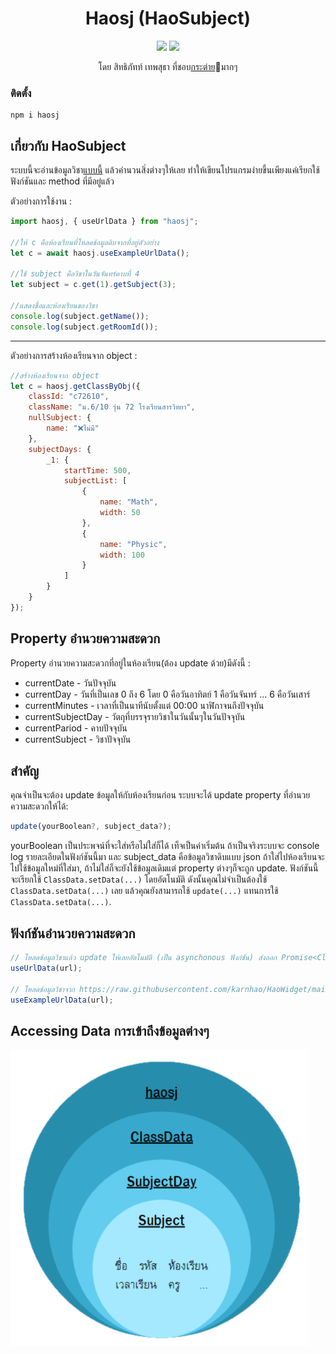 <h1 align=center>Haosj (HaoSubject)</h1>

<p align=center>
  <a href="https://github.com/karnhao/haosj/actions/workflows/node.js.yml"><img src="https://github.com/karnhao/haosj/actions/workflows/node.js.yml/badge.svg"></a>
  <a href="https://badge.fury.io/js/haosj"><img src="https://badge.fury.io/js/haosj.svg"></a>
  <p align=center>โดย สิทธิภัทท์ เทพสุธา ที่ชอบ<a href="https://th.wikipedia.org/wiki/%E0%B8%81%E0%B8%A3%E0%B8%B0%E0%B8%95%E0%B9%88%E0%B8%B2%E0%B8%A2">กระต่าย</a>🐇มากๆ</p>
</p>



### ติดตั้ง 
```
npm i haosj
```

## เกี่ยวกับ HaoSubject
ระบบนี้จะอ่านข้อมูลวิชา[แบบนี้](https://raw.githubusercontent.com/karnhao/HaoWidget/main/subject_data/6-10/6-10.json) แล้วคำนวนสิ่งต่างๆให้เลย ทำให้เขียนโปรแกรมง่ายขึ้นเพียงแค่เรียกใช้ฟังก์ชันและ method ที่มีอยู่แล้ว

ตัวอย่างการใช้งาน :
```js
import haosj, { useUrlData } from "haosj";

//ให้ c คือห้องเรียนที่โหลดข้อมูลดิบจากที่อยู่ตัวอย่าง
let c = await haosj.useExampleUrlData();

//ใช้ subject คือวิชาในวันจันทร์คาบที่ 4
let subject = c.get(1).getSubject(3);

//แสดงชื่อและห้องเรียนของวิชา
console.log(subject.getName());
console.log(subject.getRoomId());
```

<hr>

ตัวอย่างการสร้างห้องเรียนจาก object :
```js
//สร้างห้องเรียนจาก object
let c = haosj.getClassByObj({
    classId: "c72610",
    className: "ม.6/10 รุ่น 72 โรงเรียนสารวิทยา",
    nullSubject: {
        name: "❌ไม่มี"
    },
    subjectDays: {
        _1: {
            startTime: 500,
            subjectList: [
                {
                    name: "Math",
                    width: 50
                },
                {
                    name: "Physic",
                    width: 100
                }
            ]
        }
    }
});
```

## Property อำนวยความสะดวก
Property อำนวยความสะดวกที่อยู่ในห้องเรียน(ต้อง update ด้วย)มีดังนี้ :
* currentDate - วันปัจจุบัน
* currentDay - วันที่เป็นเลข 0 ถึง 6 โดย 0 คือวันอาทิตย์ 1 คือวันจันทร์ ... 6 คือวันเสาร์
* currentMinutes - เวลาที่เป็นนาทีนับตั้งแต่ 00:00 นาฬิกาจนถึงปัจจุบัน
* currentSubjectDay - วัตถุที่บรรจุรายวิชาในวันนั้นๆในวันปัจจุบัน
* currentPariod - คาบปัจจุบัน
* currentSubject - วิชาปัจจุบัน

## สำคัญ
คุณจำเป็นจะต้อง update ข้อมูลให้กับห้องเรียนก่อน ระบบจะได้ update property ที่อำนวยความสะดวกให้ได้:
```js
update(yourBoolean?, subject_data?);
```
yourBoolean เป็นประพจน์ที่จะใส่หรือไม่ใส่ก็ได้ เท็จเป็นค่าเริ่มต้น ถ้าเป็นจริงระบบจะ console log รายละเอียดในฟังก์ชันนี้มา และ subject_data คือข้อมูลวิชาดิบแบบ json ถ้าใส่ไปห้องเรียนจะไปใช้ข้อมูลใหม่ที่ใส่มา, ถ้าไม่ใส่ก็จะยังใช้ข้อมูลเดิมแต่ property ต่างๆก็จะถูก update. ฟังก์ชันนี้จะเรียกใช้ `ClassData.setData(...)` โดยอัตโนมัติ ดังนั้นคุณไม่จำเป็นต้องใช้ `ClassData.setData(...)` เลย แล้วคุณยังสามารถใช้ `update(...)` แทนการใช้ `ClassData.setData(...)`.

## ฟังก์ชันอำนวยความสะดวก
```js
// โหลดข้อมูลวิชาแล้ว update ให้เลยอัตโนมัติ (เป็น asynchonous ฟังก์ชัน) ส่งออก Promise<ClassData>
useUrlData(url);

// โหลดข้อมูลวิชาจาก https://raw.githubusercontent.com/karnhao/HaoWidget/main/subject_data/6-10/6-10.json แล้ว update ให้เลยอัตโนมัติ (เป็น asynchonous ฟังก์ชัน) ส่งออก Promise<ClassData>
useExampleUrlData(url);
```

## Accessing Data การเข้าถึงข้อมูลต่างๆ

![Access](https://raw.githubusercontent.com/karnhao/haosj/main/src/images/haosj.png)
